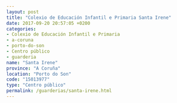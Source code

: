 ```yaml
---
layout: post
title: "Colexio de Educación Infantil e Primaria Santa Irene"
date: 2017-09-20 20:57:05 +0200
categories:
- Colexio de Educación Infantil e Primaria
- a-coruna
- porto-do-son
- Centro público
- guarderia
name: "Santa Irene"
province: "A Coruña"
location: "Porto do Son"
code: "15013977"
type: "Centro público"
permalink: /guarderias/santa-irene.html
---
```

